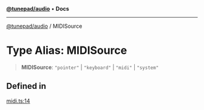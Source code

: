 [**@tunepad/audio**](../README.md) • **Docs**

***

[@tunepad/audio](../globals.md) / MIDISource

# Type Alias: MIDISource

> **MIDISource**: `"pointer"` \| `"keyboard"` \| `"midi"` \| `"system"`

## Defined in

[midi.ts:14](https://github.com/TIDAL-Lab/tunepad_audio/blob/9451562ae9f07b7b952ae7340ca3f4d9b8cd1a4e/src/midi.ts#L14)
